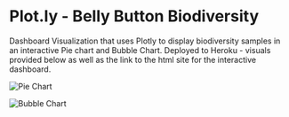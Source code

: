# Plot.ly - Belly Button Biodiversity

Dashboard Visualization that uses Plotly to display biodiversity samples in an interactive Pie chart and Bubble Chart. Deployed to Heroku - visuals provided below as well as the link to the html site for the interactive dashboard. 

![Pie Chart](plotly/pie_chart.PNG)

![Bubble Chart](plotly/bubble_chart.PNG)

